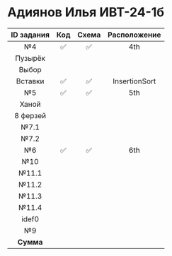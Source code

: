 # Адиянов Илья ИВТ-24-1б  
| ID задания | Код | Схема | Расположение |                                                 
| :----: | :----: | :----: | :----: |
| №4 | ✅ | ✅ | 4th |
| Пузырёк |  |  |  |
| Выбор |  |  |  |
| Вставки | ✅ | ✅ | InsertionSort |
| №5 | ✅ | ✅ | 5th |
| Ханой |  |  |  |
| 8 ферзей |  |  |  |
| №7.1 |  |  |  |
| №7.2 |  |  |  |
| №6 | ✅ | ✅ | 6th |
| №10 |  |  |  |
| №11.1 |  |  |  |
| №11.2 |  |  |  |
| №11.3 |  |  |  |
| №11.4 |  |  |  |
| idef0 |  |  |  |
| №9 |  |  |  |
| **Сумма** |  |  |  |
